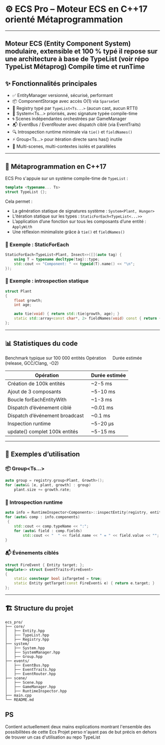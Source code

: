 # ⚙️ ECS Pro – Moteur ECS en C++17 orienté Métaprogrammation

---
Moteur ECS (Entity Component System) modulaire, extensible et 100 % typé
il repose sur une architecture à base de **TypeList** (voir répo TypeList Métaprog)
Compile time et runTime
---

## ✨ Fonctionnalités principales

- ✅ EntityManager versionné, sécurisé, performant
- 📦 ComponentStorage<T> avec accès O(1) via `SparseSet`
- 🧱 Registry typé par `TypeList<Ts...>` (aucun cast, aucun RTTI)
- 🧠 System<Ts...> priorisés, avec signature typée compile-time
- 🌀 Scenes indépendantes orchestrées par GameManager
- 📬 EventBus / EventRouter avec dispatch ciblé (via EventTraits)
- 🔍 Introspection runtime minimale via `tie()` et `fieldNames()`
- ⚡ Group<Ts...> pour itération directe sans has<T>() inutile
- 🔁 Multi-scenes, multi-contextes isolés et parallèles

---

## 🧠 Métaprogrammation en C++17

ECS Pro s'appuie sur un système compile-time de `TypeList` :

```cpp
template <typename... Ts>
struct TypeList {};
```

Cela permet :

- La génération statique de signatures système : `System<Plant, Hunger>`
- L’itération statique sur les types : `StaticForEach<TypeList<...>>`
- L’application d’une fonction sur tous les composants d’une entité : `ApplyWith`
- Une réflexion minimaliste grâce à `tie()` et `fieldNames()`

### 🔧 Exemple : StaticForEach

```cpp
StaticForEach<TypeList<Plant, Insect>>([](auto tag) {
    using T = typename decltype(tag)::type;
    std::cout << "Component: " << typeid(T).name() << "\n";
});
```

### 🧠 Exemple : introspection statique

```cpp
struct Plant 
{
    float growth;
    int age;

    auto tie(void) { return std::tie(growth, age); }
    static std::array<const char*, 2> fieldNames(void) const { return { "growth", "age" }; }
};
```

---

## 📊 Statistiques du code

Benchmark typique sur 100 000 entités
Opération   Durée estimée (release, GCC/Clang, -O2)   

| Opération                      | Durée estimée               |
|--------------------------------|-----------------------------|
| Création de 100k entités       | ~2-5 ms                     |
| Ajout de 3 composants          | ~5-10 ms                    |
| Boucle forEachEntityWith<Ts>   | ~1-3 ms                     |
| Dispatch d’événement ciblé     | ~0.01 ms                    |
| Dispatch d’événement broadcast | ~0.1 ms                     |
| Inspection runtime             | ~5-20 µs                    |
| update() complet 100k entités  | ~5-15 ms                    |

---

## 🔬 Exemples d’utilisation

### 📦 Group<Ts...>

```cpp
auto group = registry.group<Plant, Growth>();
for (auto&& [e, plant, growth] : group)
    plant.size += growth.rate;
```

### 🧠 Introspection runtime

```cpp
auto info = RuntimeInspector<Components>::inspectEntity(registry, entity);
for (auto& comp : info.components)
 {
    std::cout << comp.typeName << ":";
    for (auto& field : comp.fields)
        std::cout << "  " << field.name << " = " << field.value << "";
}
```

### 📬 Événements ciblés

```cpp
struct FireEvent { Entity target; };
template<> struct EventTraits<FireEvent> 
{
    static constexpr bool isTargeted = true;
    static Entity getTarget(const FireEvent& e) { return e.target; }
};
```

---

## 🏗️ Structure du projet

```
ecs_pro/
├── core/
│   ├── Entity.hpp
│   ├── TypeList.hpp
│   ├── Registry.hpp
├── system/
│   ├── System.hpp
│   ├── SystemManager.hpp
│   ├── Group.hpp
├── events/
│   ├── EventBus.hpp
│   ├── EventTraits.hpp
│   ├── EventRouter.hpp
├── scene/
│   ├── Scene.hpp
│   ├── GameManager.hpp
│   ├── RuntimeInspector.hpp
├── main.cpp
└── README.md
```

## PS

Contient actuellement deux mains explications montrant l'ensemble des possibilitées de cette Ecs
Projet perso n'ayant pas de but précis en dehors de trouver un cas d'utilisation au repo TypeList
